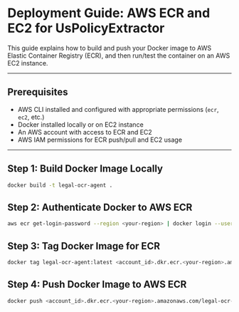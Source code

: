 
# Deployment Guide: AWS ECR and EC2 for UsPolicyExtractor

This guide explains how to build and push your Docker image to AWS Elastic Container Registry (ECR), and then run/test the container on an AWS EC2 instance.

---

## Prerequisites

- AWS CLI installed and configured with appropriate permissions (`ecr`, `ec2`, etc.)
- Docker installed locally or on EC2 instance
- An AWS account with access to ECR and EC2
- AWS IAM permissions for ECR push/pull and EC2 usage

---

## Step 1: Build Docker Image Locally

```bash
docker build -t legal-ocr-agent .

```

## Step 2: Authenticate Docker to AWS ECR

```bash
aws ecr get-login-password --region <your-region> | docker login --username AWS --password-stdin <account_id>.dkr.ecr.<your-region>.amazonaws.com
```

##  Step 3: Tag Docker Image for ECR

```bash 
docker tag legal-ocr-agent:latest <account_id>.dkr.ecr.<your-region>.amazonaws.com/legal-ocr-agent:latest
```

## Step 4: Push Docker Image to AWS ECR

```bash
docker push <account_id>.dkr.ecr.<your-region>.amazonaws.com/legal-ocr-agent:latest
```
